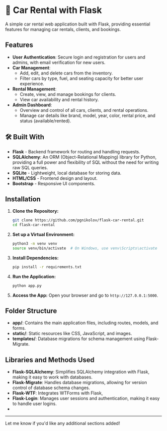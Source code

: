 # 🚗 Car Rental with Flask

A simple car rental web application built with Flask, providing essential features for managing car rentals, clients, and bookings.

## Features

- **User Authentication**: Secure login and registration for users and admins, with email verification for new users.
- **Car Management**: 
  - Add, edit, and delete cars from the inventory.
  - Filter cars by type, fuel, and seating capacity for better user experience.
- **Rental Management**: 
  - Create, view, and manage bookings for clients.
  - View car availability and rental history.
- **Admin Dashboard**: 
  - Overview and control of all cars, clients, and rental operations.
  - Manage car details like brand, model, year, color, rental price, and status (available/rented).
  

## 🛠️ Built With

- **Flask** - Backend framework for routing and handling requests.
- **SQLAlchemy**: An ORM (Object-Relational Mapping) library for Python, providing a full power and flexibility of SQL without the need for writing raw SQL queries.
- **SQLite** - Lightweight, local database for storing data.
- **HTML/CSS** - Frontend design and layout.
- **Bootstrap** - Responsive UI components.

## Installation

1. **Clone the Repository:**
   ```bash
   git clone https://github.com/pgnikolov/flask-car-rental.git
   cd flask-car-rental
   ```

2. **Set up a Virtual Environment:**
   ```bash
   python3 -m venv venv
   source venv/bin/activate  # On Windows, use venv\Scripts\activate
   ```

3. **Install Dependencies:**
   ```bash
   pip install -r requirements.txt
   ```

4. **Run the Application:**
   ```bash
   python app.py
   ```

5. **Access the App:**
   Open your browser and go to `http://127.0.0.1:5000`.


## Folder Structure

- **app/**: Contains the main application files, including routes, models, and forms.
- **static/**: Static resources like CSS, JavaScript, and images.
- **templates/**: Database migrations for schema management using Flask-Migrate.


## Libraries and Methods Used

- **Flask-SQLAlchemy**: Simplifies SQLAlchemy integration with Flask, making it easy to work with databases.
- **Flask-Migrate**: Handles database migrations, allowing for version control of database schema changes.
- **Flask-WTF**: Integrates WTForms with Flask,
- **Flask-Login**: Manages user sessions and authentication, making it easy to handle user logins.
- 

--- 

Let me know if you'd like any additional sections added!